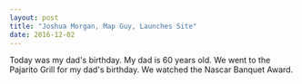 ```yaml
---
layout: post
title: "Joshua Morgan, Map Guy, Launches Site"
date: 2016-12-02
---
```


Today was my dad's birthday. My dad is 60 years old. We went to the Pajarito Grill for my dad's birthday. We watched the Nascar Banquet Award.
